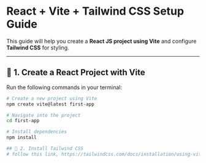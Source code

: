 # React + Vite + Tailwind CSS Setup Guide

This guide will help you create a **React JS project using Vite** and configure **Tailwind CSS** for styling.

---

## 🚀 1. Create a React Project with Vite

Run the following commands in your terminal:

```bash
# Create a new project using Vite
npm create vite@latest first-app

# Navigate into the project
cd first-app

# Install dependencies
npm install

## 🚀 2. Install Tailwind CSS
# follow this link, https://tailwindcss.com/docs/installation/using-vite


